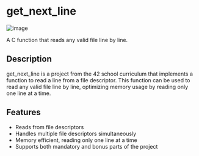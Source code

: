 # get_next_line

![image](https://github.com/user-attachments/assets/b080ee12-55e8-40af-a83b-7616018feb0b)

A C function that reads any valid file line by line.

## Description
get_next_line is a project from the 42 school curriculum that implements a function to read a line from a file descriptor. This function can be used to read any valid file line by line, optimizing memory usage by reading only one line at a time.

## Features
- Reads from file descriptors
- Handles multiple file descriptors simultaneously
- Memory efficient, reading only one line at a time
- Supports both mandatory and bonus parts of the project
